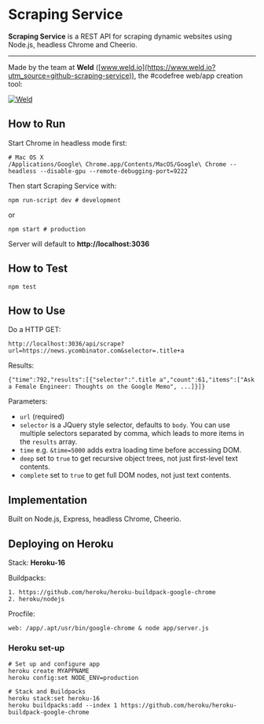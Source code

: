 # Scraping Service

**Scraping Service** is a REST API for scraping dynamic websites using Node.js, headless Chrome and Cheerio.

----------

Made by the team at **Weld** ([www.weld.io](https://www.weld.io?utm_source=github-scraping-service)), the #codefree web/app creation tool:

[![Weld](https://s3-eu-west-1.amazonaws.com/weld-social-and-blog/gif/weld_explained.gif?v2)](https://www.weld.io?utm_source=github-scraping-service)


## How to Run

Start Chrome in headless mode first:

 	# Mac OS X
 	/Applications/Google\ Chrome.app/Contents/MacOS/Google\ Chrome --headless --disable-gpu --remote-debugging-port=9222

Then start Scraping Service with:

	npm run-script dev # development

or

	npm start # production

Server will default to **http://localhost:3036**


## How to Test

	npm test


## How to Use

Do a HTTP GET:

	http://localhost:3036/api/scrape?url=https://news.ycombinator.com&selector=.title+a

Results:

	{"time":792,"results":[{"selector":".title a","count":61,"items":["Ask a Female Engineer: Thoughts on the Google Memo", ...]}]}

Parameters:

* `url` (required)
* `selector` is a JQuery style selector, defaults to `body`. You can use multiple selectors separated by comma, which leads to more items in the `results` array.
* `time` e.g. `&time=5000` adds extra loading time before accessing DOM.
* `deep` set to `true` to get recursive object trees, not just first-level text contents.
* `complete` set to `true` to get full DOM nodes, not just text contents.


## Implementation

Built on Node.js, Express, headless Chrome, Cheerio.


## Deploying on Heroku

Stack: **Heroku-16**

Buildpacks:

	1. https://github.com/heroku/heroku-buildpack-google-chrome
	2. heroku/nodejs

Procfile:

	web: /app/.apt/usr/bin/google-chrome & node app/server.js

### Heroku set-up

	# Set up and configure app
	heroku create MYAPPNAME
	heroku config:set NODE_ENV=production

	# Stack and Buildpacks
	heroku stack:set heroku-16
	heroku buildpacks:add --index 1 https://github.com/heroku/heroku-buildpack-google-chrome
